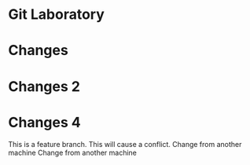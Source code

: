 # Git Laboratory

# Changes

# Changes 2

# Changes 4

This is a feature branch.
This will cause a conflict.
C h a n g e   f r o m   a n o t h e r   m a c h i n e  
 C h a n g e   f r o m   a n o t h e r   m a c h i n e  
 